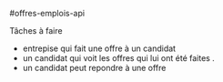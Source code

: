 #offres-emplois-api




Tâches à faire 


- entrepise qui fait une offre à un candidat
- un candidat qui voit les offres qui lui ont été faites .
- un candidat peut repondre à  une offre 
